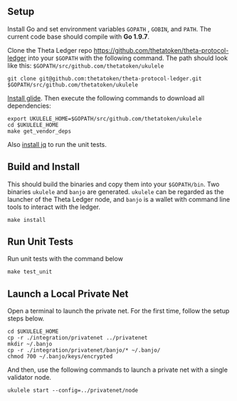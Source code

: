 ## Setup

Install Go and set environment variables `GOPATH` , `GOBIN`, and `PATH`. The current code base should compile with **Go 1.9.7**.

Clone the Theta Ledger repo https://github.com/thetatoken/theta-protocol-ledger into your `$GOPATH` with the following command. The path should look like this: `$GOPATH/src/github.com/thetatoken/ukulele`

```
git clone git@github.com:thetatoken/theta-protocol-ledger.git $GOPATH/src/github.com/thetatoken/ukulele
```

[Install glide](https://github.com/Masterminds/glide). Then execute the following commands to download all dependencies:

```
export UKULELE_HOME=$GOPATH/src/github.com/thetatoken/ukulele
cd $UKULELE_HOME
make get_vendor_deps
```
Also [install jq](https://stedolan.github.io/jq/download/) to run the unit tests. 

## Build and Install
This should build the binaries and copy them into your `$GOPATH/bin`. Two binaries `ukulele` and `banjo` are generated. `ukulele` can be regarded as the launcher of the Theta Ledger node, and `banjo` is a wallet with command line tools to interact with the ledger. 
```
make install
```

## Run Unit Tests
Run unit tests with the command below
```
make test_unit
```

## Launch a Local Private Net
Open a terminal to launch the private net. For the first time, follow the setup steps below.
```
cd $UKULELE_HOME
cp -r ./integration/privatenet ../privatenet
mkdir ~/.banjo
cp -r ./integration/privatenet/banjo/* ~/.banjo/
chmod 700 ~/.banjo/keys/encrypted
```
And then, use the following commands to launch a private net with a single validator node.
```
ukulele start --config=../privatenet/node
```
